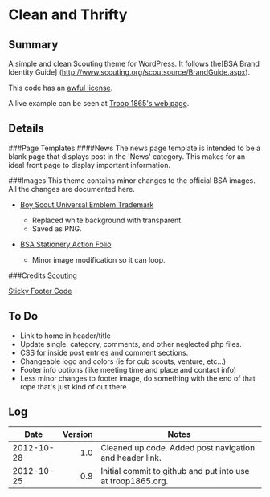 Clean and Thrifty
=================
Summary
-------
A simple and clean Scouting theme for WordPress. It follows the[BSA Brand Identity Guide]
(http://www.scouting.org/scoutsource/BrandGuide.aspx).

This code has an [awful license](http://geekwagon.net/ufl/license.txt).

A live example can be seen at [Troop 1865's web page](http://troop1865.org).

Details
-------
###Page Templates
####News
The news page template is intended to be a blank page that displays post in the 'News' category.
This makes for an ideal front page to display important information.

###Images
This theme contains minor changes to the official BSA images. All the changes are documented here.

* [Boy Scout Universal Emblem Trademark](http://www.scouting.org/filestore/marketing/Brand/BSA_Black.jpg)
    * Replaced white background with transparent.
    * Saved as PNG.

* [BSA Stationery Action Folio](http://www.scouting.org/filestore/marketing/images/ActionFolio_blue.png)
    * Minor image modification so it can loop.

###Credits
[Scouting](http://www.scouting.org)

[Sticky Footer Code](http://www.cssstickyfooter.com/using-sticky-footer-code.html)


To Do
-----
* Link to home in header/title
* Update single, category, comments, and other neglected php files.
* CSS for inside post entries and comment sections.
* Changeable logo and colors (ie for cub scouts, venture, etc...)
* Footer info options (like meeting time and place and contact info)
* Less minor changes to footer image, do something with the end of that rope that's just kind of out there.


Log
---
| Date       | Version | Notes                                                       |
|------------|--------:|-------------------------------------------------------------|
| 2012-10-28 | 1.0     | Cleaned up code. Added post navigation and header link.     |
| 2012-10-25 | 0.9     | Initial commit to github and put into use at troop1865.org. |